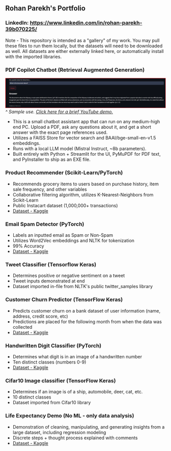 ## Rohan Parekh's Portfolio
### LinkedIn: https://www.linkedin.com/in/rohan-parekh-39b070225/

Note - This repository is intended as a "gallery" of my work. You may pull these files to run them locally, but the datasets will need to be downloaded as well. All datasets are either externally linked here, or automatically install with the imported libraries.

### PDF Copilot Chatbot (Retrieval Augmented Generation)

![PDF Copilot UI](pdf_copilot/sample_use.png) 
_^ Sample use. [Click here for a brief YouTube demo.](https://youtu.be/zy974ldHlfQ)_
- This is a small chatbot assistant app that can run on any medium-high end PC. Upload a PDF, ask any questions about it, and get a short answer with the exact page references used.
- Utilizes a FAISS Store for vector search and BAAI/bge-small-en-v1.5 embeddings.
- Runs with a local LLM model (Mistral Instruct, ~8b parameters).
- Built entirely with Python + Streamlit for the UI, PyMuPDF for PDF text, and PyInstaller to ship as an EXE file.

### Product Recommender (Scikit-Learn/PyTorch)
- Recommends grocery items to users based on purchase history, item sale frequency, and other variables
- Collaborative filtering algorithm, utilizes K-Nearest-Neighbors from Scikit-Learn
- Public Instacart dataset (1,000,000+ transactions)
- [Dataset - Kaggle](https://www.kaggle.com/datasets/yasserh/instacart-online-grocery-basket-analysis-dataset)

### Email Spam Detector (PyTorch)
- Labels an inputted email as Spam or Non-Spam
- Utilizes Word2Vec embeddings and NLTK for tokenization
- 99% Accuracy
- [Dataset - Kaggle](https://www.kaggle.com/datasets/nitishabharathi/email-spam-dataset)

### Tweet Classifier (Tensorflow Keras)
- Determines positive or negative sentiment on a tweet
- Tweet inputs demonstrated at end
- Dataset imported in-file from NLTK's public twitter_samples library

### Customer Churn Predictor (TensorFlow Keras)
- Predicts customer churn on a bank dataset of user information (name, address, credit score, etc)
- Predictions are placed for the following month from when the data was collected
- [Dataset - Kaggle](https://www.kaggle.com/datasets/gauravtopre/bank-customer-churn-dataset/data)

### Handwritten Digit Classifier (PyTorch)
- Determines what digit is in an image of a handwritten number
- Ten distinct classes (numbers 0-9)
- [Dataset - Kaggle](https://www.kaggle.com/datasets/dhruvildave/english-handwritten-characters-dataset)

### Cifar10 Image classifier (TensorFlow Keras)
- Determines if an image is of a ship, automobile, deer, cat, etc.
- 10 distinct classes
- Dataset imported from Cifar10 library

### Life Expectancy Demo (No ML - only data analysis)
- Demonstration of cleaning, manipulating, and generating insights from a large dataset, including regression modeling
- Discrete steps + thought process explained with comments
- [Dataset - Kaggle](https://www.kaggle.com/datasets/lashagoch/life-expectancy-who-updated/data)
